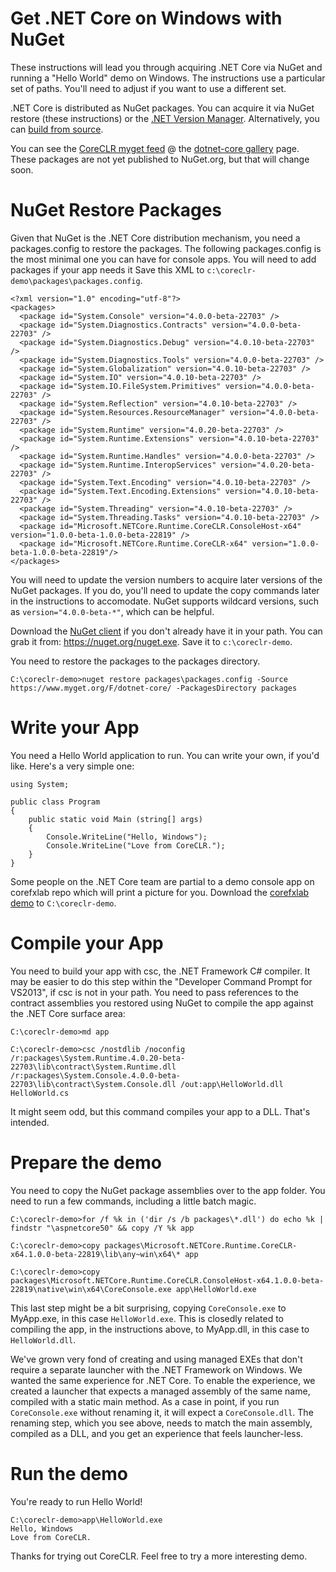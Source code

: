 Get .NET Core on Windows with NuGet
===================================

These instructions will lead you through acquiring .NET Core via NuGet and running a "Hello World" demo on Windows. The instructions use a particular set of paths. You'll need to adjust if you want to use a different set.

.NET Core is distributed as NuGet packages. You can acquire it via NuGet restore (these instructions) or the [.NET Version Manager](get-coreclr-windows-dnvm.md). Alternatively, you can [build from source](windows-instructions.md). 

You can see the [CoreCLR myget feed](https://www.myget.org/F/dotnet-core) @ the [dotnet-core gallery](https://www.myget.org/gallery/dotnet-core) page. These packages are not yet published to NuGet.org, but that will change soon.

NuGet Restore Packages
======================

Given that NuGet is the .NET Core distribution mechanism, you need a packages.config to restore the packages. The following packages.config is the most minimal one you can have for console apps. You will need to add packages if your app needs it Save this XML to ```c:\coreclr-demo\packages\packages.config```.

```
<?xml version="1.0" encoding="utf-8"?>
<packages>
  <package id="System.Console" version="4.0.0-beta-22703" />
  <package id="System.Diagnostics.Contracts" version="4.0.0-beta-22703" />
  <package id="System.Diagnostics.Debug" version="4.0.10-beta-22703" />
  <package id="System.Diagnostics.Tools" version="4.0.0-beta-22703" />
  <package id="System.Globalization" version="4.0.10-beta-22703" />
  <package id="System.IO" version="4.0.10-beta-22703" />
  <package id="System.IO.FileSystem.Primitives" version="4.0.0-beta-22703" />
  <package id="System.Reflection" version="4.0.10-beta-22703" />
  <package id="System.Resources.ResourceManager" version="4.0.0-beta-22703" />
  <package id="System.Runtime" version="4.0.20-beta-22703" />
  <package id="System.Runtime.Extensions" version="4.0.10-beta-22703" />
  <package id="System.Runtime.Handles" version="4.0.0-beta-22703" />
  <package id="System.Runtime.InteropServices" version="4.0.20-beta-22703" />
  <package id="System.Text.Encoding" version="4.0.10-beta-22703" />
  <package id="System.Text.Encoding.Extensions" version="4.0.10-beta-22703" />
  <package id="System.Threading" version="4.0.10-beta-22703" />
  <package id="System.Threading.Tasks" version="4.0.10-beta-22703" />
  <package id="Microsoft.NETCore.Runtime.CoreCLR.ConsoleHost-x64" version="1.0.0-beta-1.0.0-beta-22819" />
  <package id="Microsoft.NETCore.Runtime.CoreCLR-x64" version="1.0.0-beta-1.0.0-beta-22819"/>
</packages>
```

You will need to update the version numbers to acquire later versions of the NuGet packages. If you do, you'll need to update the copy commands later in the instructions to accomodate. NuGet supports wildcard versions, such as ```version="4.0.0-beta-*"```, which can be helpful.

Download the [NuGet client](https://nuget.org/nuget.exe) if you don't already have it in your path. You can grab it from: https://nuget.org/nuget.exe. Save it to ```c:\coreclr-demo```.

You need to restore the packages to the packages directory.

	C:\coreclr-demo>nuget restore packages\packages.config -Source https://www.myget.org/F/dotnet-core/ -PackagesDirectory packages

Write your App
==============

You need a Hello World application to run. You can write your own, if you'd like. Here's a very simple one:

	using System;

	public class Program
	{
	    public static void Main (string[] args)
	    {
	        Console.WriteLine("Hello, Windows");
	        Console.WriteLine("Love from CoreCLR.");
	    }   
	} 

Some people on the .NET Core team are partial to a demo console app on corefxlab repo which will print a picture for you. Download the [corefxlab demo](https://raw.githubusercontent.com/dotnet/corefxlab/master/demos/CoreClrConsoleApplications/HelloWorld/HelloWorld.cs) to ```C:\coreclr-demo```.

Compile your App
================

You need to build your app with csc, the .NET Framework C# compiler. It may be easier to do this step within the "Developer Command Prompt for VS2013", if csc is not in your path. You need to pass references to the contract assemblies you restored using NuGet to compile the app against the .NET Core surface area:

	C:\coreclr-demo>md app

	C:\coreclr-demo>csc /nostdlib /noconfig /r:packages\System.Runtime.4.0.20-beta-22703\lib\contract\System.Runtime.dll /r:packages\System.Console.4.0.0-beta-22703\lib\contract\System.Console.dll /out:app\HelloWorld.dll HelloWorld.cs

It might seem odd, but this command compiles your app to a DLL. That's intended.

Prepare the demo
================

You need to copy the NuGet package assemblies over to the app folder. You need to run a few commands, including a little batch magic.

	C:\coreclr-demo>for /f %k in ('dir /s /b packages\*.dll') do echo %k | findstr "\aspnetcore50" && copy /Y %k app

	C:\coreclr-demo>copy packages\Microsoft.NETCore.Runtime.CoreCLR-x64.1.0.0-beta-22819\lib\any~win\x64\* app

	C:\coreclr-demo>copy packages\Microsoft.NETCore.Runtime.CoreCLR.ConsoleHost-x64.1.0.0-beta-22819\native\win\x64\CoreConsole.exe app\HelloWorld.exe

This last step might be a bit surprising, copying ```CoreConsole.exe``` to MyApp.exe, in this case ```HelloWorld.exe```. This is closedly related to compiling the app, in the instructions above, to MyApp.dll, in this case to ```HelloWorld.dll```. 

We've grown very fond of creating and using managed EXEs that don't require a separate launcher with the .NET Framework on Windows. We wanted the same experience for .NET Core. To enable the experience, we created a launcher that expects a managed assembly of the same name, compiled with a static main method. As a case in point, if you run ```CoreConsole.exe``` without renaming it, it will expect a ```CoreConsole.dll```. The renaming step, which you see above, needs to match the main assembly, compiled as a DLL, and you get an experience that feels launcher-less.

Run the demo
============

You're ready to run Hello World! 

	C:\coreclr-demo>app\HelloWorld.exe
	Hello, Windows
	Love from CoreCLR.
	
Thanks for trying out CoreCLR. Feel free to try a more interesting demo.